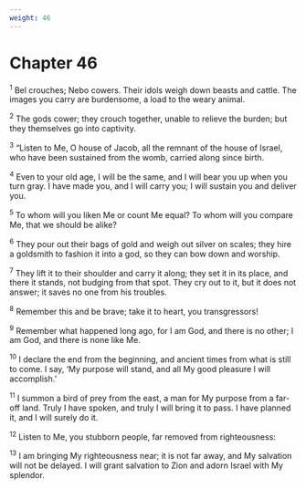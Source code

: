 ```yaml
---
weight: 46
---
```


# Chapter 46

<sup>1</sup> Bel crouches; Nebo cowers. Their idols weigh down beasts and cattle. The images you carry are burdensome, a load to the weary animal. 

<sup>2</sup> The gods cower; they crouch together, unable to relieve the burden; but they themselves go into captivity. 

<sup>3</sup> “Listen to Me, O house of Jacob, all the remnant of the house of Israel, who have been sustained from the womb, carried along since birth. 

<sup>4</sup> Even to your old age, I will be the same, and I will bear you up when you turn gray. I have made you, and I will carry you; I will sustain you and deliver you. 

<sup>5</sup> To whom will you liken Me or count Me equal? To whom will you compare Me, that we should be alike? 

<sup>6</sup> They pour out their bags of gold and weigh out silver on scales; they hire a goldsmith to fashion it into a god, so they can bow down and worship. 

<sup>7</sup> They lift it to their shoulder and carry it along; they set it in its place, and there it stands, not budging from that spot. They cry out to it, but it does not answer; it saves no one from his troubles. 

<sup>8</sup> Remember this and be brave; take it to heart, you transgressors! 

<sup>9</sup> Remember what happened long ago, for I am God, and there is no other; I am God, and there is none like Me. 

<sup>10</sup> I declare the end from the beginning, and ancient times from what is still to come. I say, ‘My purpose will stand, and all My good pleasure I will accomplish.’ 

<sup>11</sup> I summon a bird of prey from the east, a man for My purpose from a far-off land. Truly I have spoken, and truly I will bring it to pass. I have planned it, and I will surely do it. 

<sup>12</sup> Listen to Me, you stubborn people, far removed from righteousness: 

<sup>13</sup> I am bringing My righteousness near; it is not far away, and My salvation will not be delayed. I will grant salvation to Zion and adorn Israel with My splendor. 


